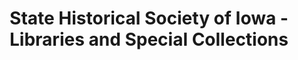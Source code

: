 ---
layout: repo
title: "State Historical Society of Iowa - Libraries and Special Collections"
id: 12210
permalink: repos/12210/
---
